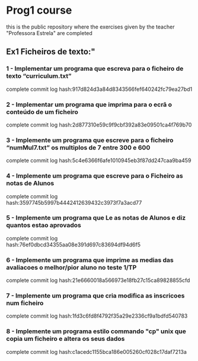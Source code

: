 # Prog1 course

this is the public repository where the exercises given by the teacher "Professora Estrela" are completed 

## Ex1 Ficheiros de texto:"

### 1 - Implementar um programa que escreva para o ficheiro de texto “curriculum.txt”
complete commit log hash:917d824d3a84d8343566fef640242fc79ea27bd1

### 2 - Implementar um programa que imprima para o ecrã o conteúdo de um ficheiro
complete commit log hash:2d877310e59c9f9cbf392a83e09501ca4f769b70

### 3 - Implemente um programa que escreve para o ficheiro “numMul7.txt” os multiplos de 7 entre 300 e 600
complete commit log hash:5c4e6366f6afe1010945eb3f87dd247caa9ba459

### 4 - Implemente um programa que escreve para o Ficheiro as notas de Alunos
complete commit log hash:3597745b5997b4442412639432c3973f7a3acd77

### 5 - Implemente um programa que Le as notas de Alunos e diz quantos estao aprovados
complete commit log hash:76ef0dbcd34355aa08e391d697c83694df94d6f5

### 6 - Implemente um programa que imprime as medias das avaliacoes o melhor/pior aluno no teste 1/TP
complete commit log hash:21e6660018a566973e18fb27c15ca89828855cfd

### 7 - Implemente um programa que cria modifica as inscricoes num ficheiro
complete commit log hash:1fd3c6fd8f4792f35a29e2336cf9a1bdfd540783

### 8 - Implemente um programa estilo commando "cp" unix que copia um ficheiro e altera os seus dados 
complete commit log hash:c1acedc1155bca186e005260cf028c17daf7213a
